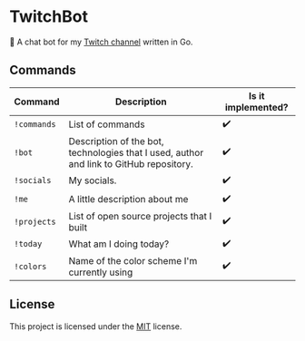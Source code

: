 # TwitchBot
🤖 A chat bot for my [Twitch channel](https://www.twitch.tv/hicaro____) written in Go.

## Commands
| Command      | Description                                                                             | Is it implemented? |
|--------------|-----------------------------------------------------------------------------------------|--------------------|
| `!commands`  | List of commands                                                                        | :heavy_check_mark:                |
| `!bot`       | Description of the bot, technologies that I used, author and link to GitHub repository. | :heavy_check_mark:                |
| `!socials`   | My socials.                                                                             | :heavy_check_mark:                |
| `!me`        | A little description about me                                                           | :heavy_check_mark:                |
| `!projects`  | List of open source projects that I built                                               | :heavy_check_mark:                |
| `!today`     | What am I doing today?                                                                  | :heavy_check_mark:                |
| `!colors`    | Name of the color scheme I'm currently using                                            | :heavy_check_mark:                |

## License
This project is licensed under the [MIT](./LICENSE) license.

